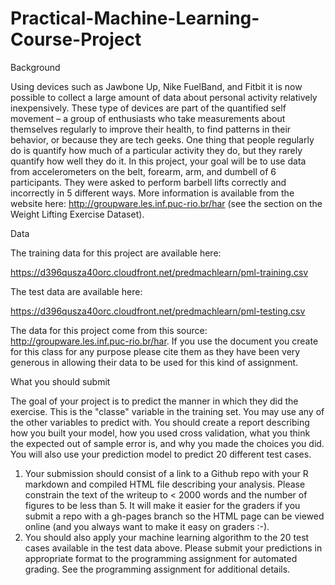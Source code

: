 Practical-Machine-Learning-Course-Project
=========================================
Background

Using devices such as Jawbone Up, Nike FuelBand, and Fitbit it is now possible to collect a large amount of data about personal
activity relatively inexpensively. These type of devices are part of the quantified self movement – a group of enthusiasts who 
take measurements about themselves regularly to improve their health, to find patterns in their behavior, or because they are tech
geeks. One thing that people regularly do is quantify how much of a particular activity they do, but they rarely quantify how well
they do it. In this project, your goal will be to use data from accelerometers on the belt, forearm, arm, and dumbell of 6 participants.
They were asked to perform barbell lifts correctly and incorrectly in 5 different ways. More information is available from the
website here: http://groupware.les.inf.puc-rio.br/har (see the section on the Weight Lifting Exercise Dataset). 



Data 


The training data for this project are available here: 

https://d396qusza40orc.cloudfront.net/predmachlearn/pml-training.csv

The test data are available here: 

https://d396qusza40orc.cloudfront.net/predmachlearn/pml-testing.csv

The data for this project come from this source: http://groupware.les.inf.puc-rio.br/har. If you use the document you create for
this class for any purpose please cite them as they have been very generous in allowing their data to be used for this kind of 
assignment. 

What you should submit

The goal of your project is to predict the manner in which they did the exercise. This is the "classe" variable in the training
set. You may use any of the other variables to predict with. You should create a report describing how you built your model, how
you used cross validation, what you think the expected out of sample error is, and why you made the choices you did. You will 
also use your prediction model to predict 20 different test cases. 

1. Your submission should consist of a link to a Github repo with your R markdown and compiled HTML file describing your analysis.
Please constrain the text of the writeup to < 2000 words and the number of figures to be less than 5. It will make it easier for
the graders if you submit a repo with a gh-pages branch so the HTML page can be viewed online (and you always want to make it easy
on graders :-).
2. You should also apply your machine learning algorithm to the 20 test cases available in the test data above. Please submit your
predictions in appropriate format to the programming assignment for automated grading. See the programming assignment for additional
details. 
